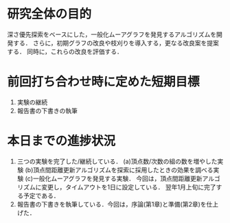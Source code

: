 研究全体の目的
==============

深さ優先探索をベースにした，一般化ムーアグラフを発見するアルゴリズムを開発する． さらに，初期グラフの改良や枝刈りを導入する，更なる改良案を提案する． 同時に，これらの改良を評価する．

前回打ち合わせ時に定めた短期目標
================================

1.  実験の継続
2.  報告書の下書きの執筆

本日までの進捗状況
==================

1.  三つの実験を完了した/継続している． (a)頂点数/次数の組の数を増やした実験 (b)頂点間距離更新アルゴリズムを探索に採用したときの効果を調べる実験 (c)一般化ムーアグラフを発見する実験． 今回は，頂点間距離更新アルゴリズムに変更し，タイムアウトを1日に設定している． 翌年1月上旬に完了する予定である．
2.  報告書の下書きを執筆している．今回は，序論(第1章)と準備(第2章)を仕上げた．

